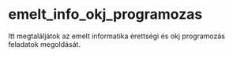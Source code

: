 # emelt_info_okj_programozas
Itt megtaláljátok az emelt informatika érettségi és okj programozás feladatok megoldását.
